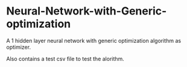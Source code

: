 # Neural-Network-with-Generic-optimization
A 1 hidden layer neural network with generic optimization algorithm as optimizer.

Also contains a test csv file to test the alorithm.
